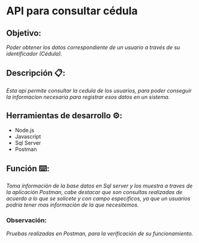 # API para consultar cédula

## Objetivo:
_Poder obtener los datos correspondiente de un usuario a través de su identificador (Cédula)._

## Descripción 📋:
  _Esta api permite consultar la cedula de los usuarios, para poder conseguir la informacion_ 
_necesaria para registrar esos datos en un sistema._ 

## Herramientas de desarrollo ⚙️:

  * Node.js
  * Javascript
  * Sql Server
  * Postman

## Función ⌨️: 
  _Toma información de la base datos en Sql server y los muestra a traves de la aplicación_ 
 _Postman, cabe destacar que son consultas realizadas de acuerdo a lo que se solicete y con_
 _campo especificos, ya que un usuarios podria tener mas información de la que necesitemos._

### Observación: 
_Pruebas realizadas en Postman, para la verificación de su funcionamiento._
